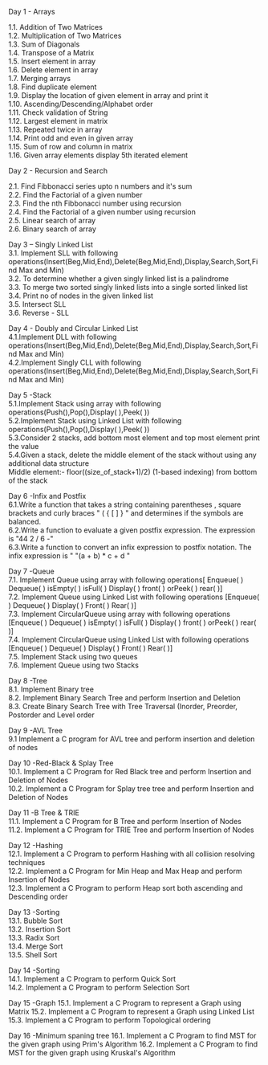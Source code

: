 Day 1 - Arrays<br />

1.1. Addition of Two Matrices<br />
1.2. Multiplication of Two Matrices<br />
1.3. Sum of Diagonals<br />
1.4. Transpose of a Matrix<br />
1.5. Insert element in array<br />
1.6. Delete element in array<br />
1.7. Merging arrays<br />
1.8. Find duplicate element<br />
1.9. Display the location of given element in array and print it<br />
1.10. Ascending/Descending/Alphabet order<br />
1.11. Check validation of String<br />
1.12. Largest element in matrix<br />
1.13. Repeated twice in array<br />
1.14. Print odd and even in given array<br />
1.15. Sum of row and column in matrix<br />
1.16. Given array elements display 5th iterated element<br />

Day 2 - Recursion and Search<br />

2.1. Find Fibbonacci series upto n numbers and it's sum<br />
2.2. Find the Factorial of a given number<br />
2.3. Find the nth Fibbonacci number using recursion<br />
2.4. Find the Factorial of a given number using recursion<br />
2.5. Linear search of array<br />
2.6. Binary search of array<br />

Day 3 – Singly Linked List<br/>
3.1. Implement SLL with following operations(Insert(Beg,Mid,End),Delete(Beg,Mid,End),Display,Search,Sort,Find Max and Min)<br/>
3.2. To determine whether a given singly linked list is a palindrome<br/>
3.3. To merge two sorted singly linked lists into a single sorted linked list<br/>
3.4. Print no of nodes in the given linked list<br/>
3.5. Intersect SLL<br/>
3.6. Reverse - SLL<br/>

Day 4 - Doubly and Circular Linked List<br/>
4.1.Implement DLL with following operations(Insert(Beg,Mid,End),Delete(Beg,Mid,End),Display,Search,Sort,Find Max and Min)<br/>
4.2.Implement Singly CLL with following operations(Insert(Beg,Mid,End),Delete(Beg,Mid,End),Display,Search,Sort,Find Max and Min)<br/>

Day 5 -Stack<br/>
5.1.Implement Stack using array with following operations(Push(),Pop(),Display( ),Peek( ))<br/>
5.2.Implement Stack using Linked List with following operations(Push(),Pop(),Display( ),Peek( ))<br/>
5.3.Consider 2 stacks, add bottom most element and top most element print the value<br/>
5.4.Given a stack, delete the middle element of the stack without using any additional data structure<br/>
Middle element:- floor((size_of_stack+1)/2) (1-based indexing) from bottom of the stack<br/>

Day 6 -Infix and Postfix<br/>
6.1.Write a function that takes a string containing parentheses , square brackets and curly braces " ( { [ ] } " and determines if the symbols are balanced.<br/>
6.2.Write a function to evaluate a given postfix expression. The expression is "44 2 / 6 -"<br/>
6.3.Write a function to convert an infix expression to postfix notation. The infix expression is " "(a + b) * c + d "<br/>

Day 7 -Queue<br/>
7.1. Implement Queue using array with following operations[ Enqueue( ) Dequeue( ) isEmpty( ) isFull( ) Display( ) front( ) orPeek( ) rear( )]<br/>
7.2. Implement Queue using Linked List with following operations [Enqueue( ) Dequeue( ) Display( ) Front( ) Rear( )]<br/>
7.3. Implement CircularQueue using array with following operations [Enqueue( ) Dequeue( ) isEmpty( ) isFull( ) Display( ) front( ) orPeek( ) rear( )]<br/>
7.4. Implement CircularQueue using Linked List with following operations [Enqueue( ) Dequeue( ) Display( ) Front( ) Rear( )]<br/>
7.5. Implement Stack using two queues<br/>
7.6. Implement Queue using two Stacks<br/>

Day 8 -Tree<br/>
8.1. Implement Binary tree<br/>
8.2. Implement Binary Search Tree and perform Insertion and Deletion<br/>
8.3. Create Binary Search Tree with Tree Traversal (Inorder, Preorder, Postorder and Level order<br/>

Day 9 -AVL Tree<br/>
9.1 Implement a C program for AVL tree and perform insertion and deletion of nodes<br/>

Day 10 -Red-Black & Splay Tree<br/>
10.1. Implement a C Program for Red Black tree and perform Insertion and Deletion of Nodes<br/>
10.2. Implement a C Program for Splay tree tree and perform Insertion and Deletion of Nodes<br/>

Day 11 -B Tree & TRIE<br/>
11.1. Implement a C Program for B Tree and perform Insertion of Nodes<br/>
11.2. Implement a C Program for TRIE Tree and perform Insertion of Nodes<br/>

Day 12 -Hashing<br/>
12.1. Implement a C Program to perform Hashing with all collision resolving techniques<br/>
12.2. Implement a C Program for Min Heap and Max Heap and perform Insertion of Nodes<br/>
12.3. Implement a C Program to perform Heap sort both ascending and Descending order<br/>

Day 13 -Sorting<br/>
13.1. Bubble Sort<br/>
13.2. Insertion Sort<br/>
13.3. Radix Sort<br/>
13.4. Merge Sort<br/>
13.5. Shell Sort<br/>

Day 14 -Sorting<br/>
14.1. Implement a C Program to perform Quick Sort<br/>
14.2. Implement a C Program to perform Selection Sort<br/>

Day 15 -Graph
15.1. Implement a C Program to represent a Graph using Matrix
15.2. Implement a C Program to represent a Graph using Linked List
15.3. Implement a C Program to perform Topological ordering

Day 16 -Minimum spaning tree
16.1. Implement a C Program to find MST for the given graph using Prim's Algorithm
16.2. Implement a C Program to find MST for the given graph using Kruskal's Algorithm

